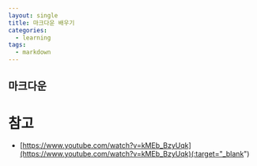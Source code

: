 ```yaml
---
layout: single
title: 마크다운 배우기
categories: 
  - learning
tags: 
  - markdown
---
```


## 마크다운

# 참고
- [https://www.youtube.com/watch?v=kMEb_BzyUqk](https://www.youtube.com/watch?v=kMEb_BzyUqk)(:target="_blank")